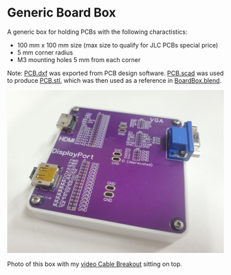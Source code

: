 # Generic Board Box

A generic box for holding PCBs with the following charactistics:

* 100 mm x 100 mm size (max size to qualify for JLC PCBs special price)
* 5 mm corner radius
* M3 mounting holes 5 mm from each corner

Note: [PCB.dxf](PCB.dxf) was exported from PCB design software. [PCB.scad](PCB.scad) was used to produce [PCB.stl](PCB.stl), which was then used as a reference in [BoardBox.blend](BoardBox.blend).

![Board photo](./photo.jpg)

Photo of this box with my [video Cable Breakout](https://github.com/PhilboBaggins/video-cable-breakout) sitting on top.
